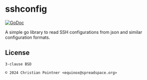 # sshconfig

[![GoDoc](https://godoc.org/github.com/spreadsapce/sshconfig?status.svg)](https://godoc.org/github.com/spreadspace/sshconfig)


A simple go library to read SSH configurations from json and similar configuration formats.


## License

    3-clause BSD

    © 2024 Christian Pointner <equinox@spreadspace.org>
